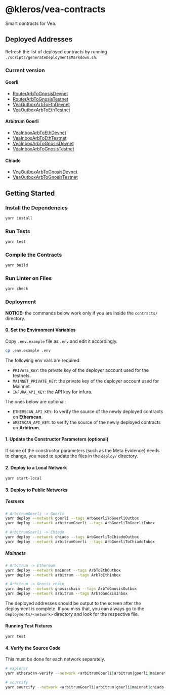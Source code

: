 # @kleros/vea-contracts

Smart contracts for Vea.

## Deployed Addresses

Refresh the list of deployed contracts by running `./scripts/generateDeploymentsMarkdown.sh`.

### Current version

#### Goerli

- [RouterArbToGnosisDevnet](https://goerli.etherscan.io/address/0x9F4407785DFf95c08Bf9a0d9d4A5a164C48eC5CB)
- [RouterArbToGnosisTestnet](https://goerli.etherscan.io/address/0xF04354D2286C8Db33aE6F454728C2F935ae5CD82)
- [VeaOutboxArbToEthDevnet](https://goerli.etherscan.io/address/0xb0263478A46d885D715B01fbac745500B9576634)
- [VeaOutboxArbToEthTestnet](https://goerli.etherscan.io/address/0x63d66abf907E7AF1516fF0DFb9849cb3CBAF3780)

#### Arbitrum Goerli

- [VeaInboxArbToEthDevnet](https://goerli.arbiscan.io/address/0x5Df4452965cd2ff87f205AE5b10b5d0F65223116)
- [VeaInboxArbToEthTestnet](https://goerli.arbiscan.io/address/0xc8c44fb196aF9C5E41B48f74E1A86A379b70bd70)
- [VeaInboxArbToGnosisDevnet](https://goerli.arbiscan.io/address/0x6bC3C7Bcd2C6C2d8BFEAA3642c425cAE25F7fe17)
- [VeaInboxArbToGnosisTestnet](https://goerli.arbiscan.io/address/0xDF216C98773DA7998EE49AE8106BFe9724cf2944)

#### Chiado

- [VeaOutboxArbToGnosisDevnet](https://blockscout.com/gnosis/chiado/address/0xDBa4fb8C75816CF9DcDbC66eDA361AD198314577)
- [VeaOutboxArbToGnosisTestnet](https://blockscout.com/gnosis/chiado/address/0xb61BEB66796Bbf59BBa3e5feE4Bab2304B889590)

## Getting Started

### Install the Dependencies

```bash
yarn install
```

### Run Tests

```bash
yarn test
```

### Compile the Contracts

```bash
yarn build
```

### Run Linter on Files

```bash
yarn check
```

### Deployment

**NOTICE:** the commands below work only if you are inside the `contracts/` directory.

#### 0. Set the Environment Variables

Copy `.env.example` file as `.env` and edit it accordingly.

```bash
cp .env.example .env
```

The following env vars are required:

- `PRIVATE_KEY`: the private key of the deployer account used for the testnets.
- `MAINNET_PRIVATE_KEY`: the private key of the deployer account used for Mainnet.
- `INFURA_API_KEY`: the API key for infura.

The ones below are optional:

- `ETHERSCAN_API_KEY`: to verify the source of the newly deployed contracts on **Etherscan**.
- `ARBISCAN_API_KEY`: to verify the source of the newly deployed contracts on **Arbitrum**.

#### 1. Update the Constructor Parameters (optional)

If some of the constructor parameters (such as the Meta Evidence) needs to change, you need to update the files in the `deploy/` directory.

#### 2. Deploy to a Local Network

```bash
yarn start-local
```

#### 3. Deploy to Public Networks

##### Testnets

```bash
# ArbitrumGoerli -> Goerli
yarn deploy --network goerli --tags ArbGoerliToGoerliOutbox
yarn deploy --network arbitrumGoerli --tags ArbGoerliToGoerliInbox

# ArbitrumGoerli -> Chiado
yarn deploy --network chiado --tags ArbGoerliToChiadoOutbox
yarn deploy --network arbitrumGoerli --tags ArbGoerliToChiadoInbox
```

##### Mainnets

```bash
# Arbitrum -> Ethereum
yarn deploy --network mainnet --tags ArbToEthOutbox
yarn deploy --network arbitrum --tags ArbToEthInbox

# Arbitrum -> Gnosis chain
yarn deploy --network gnosischain --tags ArbToGnosisOutbox
yarn deploy --network arbitrum --tags ArbToGnosisInbox
```

The deployed addresses should be output to the screen after the deployment is complete.
If you miss that, you can always go to the `deployments/<network>` directory and look for the respective file.

#### Running Test Fixtures

```bash
yarn test
```

#### 4. Verify the Source Code

This must be done for each network separately.

```bash
# explorer
yarn etherscan-verify --network <arbitrumGoerli|arbitrum|goerli|mainnet|chiado|gnosischain>

# sourcify
yarn sourcify --network <arbitrumGoerli|arbitrum|goerli|mainnet|chiado|gnosischain>
```
